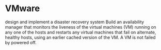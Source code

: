 VMware
======

design and implement a disaster recovery system
Build an availability manager that monitors the liveness of the virtual machines (VM) running on any one of the hosts and restarts any virtual machines that fail on alternate, healthy hosts, using an earlier cached version of the VM. A VM is not failed by powered off.
